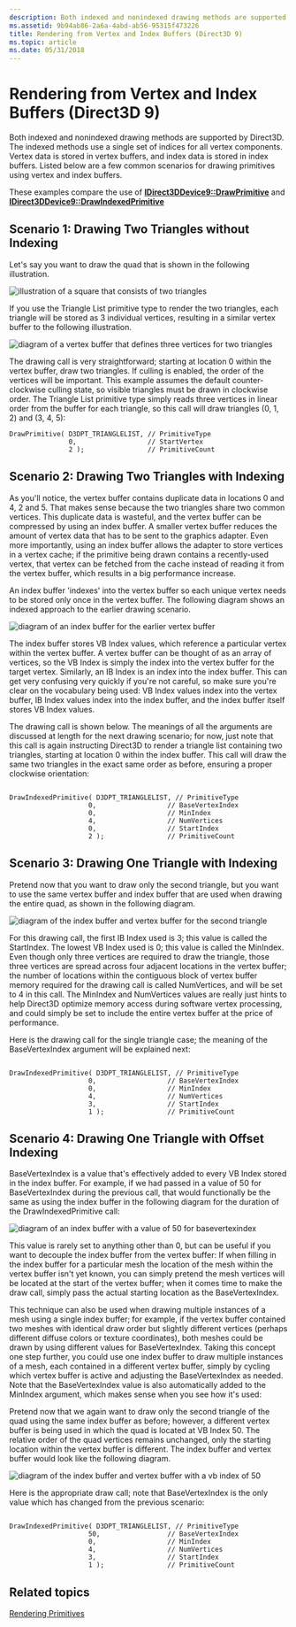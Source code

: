```yaml
---
description: Both indexed and nonindexed drawing methods are supported by Direct3D.
ms.assetid: 9b94ab86-2a6a-4abd-ab56-95315f473226
title: Rendering from Vertex and Index Buffers (Direct3D 9)
ms.topic: article
ms.date: 05/31/2018
---
```


# Rendering from Vertex and Index Buffers (Direct3D 9)

Both indexed and nonindexed drawing methods are supported by Direct3D. The indexed methods use a single set of indices for all vertex components. Vertex data is stored in vertex buffers, and index data is stored in index buffers. Listed below are a few common scenarios for drawing primitives using vertex and index buffers.

These examples compare the use of [**IDirect3DDevice9::DrawPrimitive**](/windows/desktop/api) and [**IDirect3DDevice9::DrawIndexedPrimitive**](/windows/win32/api/d3d9helper/nf-d3d9helper-idirect3ddevice9-drawindexedprimitive)

## Scenario 1: Drawing Two Triangles without Indexing

Let's say you want to draw the quad that is shown in the following illustration.

![illustration of a square that consists of two triangles](images/dip-fig1.png)

If you use the Triangle List primitive type to render the two triangles, each triangle will be stored as 3 individual vertices, resulting in a similar vertex buffer to the following illustration.

![diagram of a vertex buffer that defines three vertices for two triangles](images/dip-fig2.png)

The drawing call is very straightforward; starting at location 0 within the vertex buffer, draw two triangles. If culling is enabled, the order of the vertices will be important. This example assumes the default counter-clockwise culling state, so visible triangles must be drawn in clockwise order. The Triangle List primitive type simply reads three vertices in linear order from the buffer for each triangle, so this call will draw triangles (0, 1, 2) and (3, 4, 5):


```
DrawPrimitive( D3DPT_TRIANGLELIST, // PrimitiveType
               0,                  // StartVertex
               2 );                // PrimitiveCount
```



## Scenario 2: Drawing Two Triangles with Indexing

As you'll notice, the vertex buffer contains duplicate data in locations 0 and 4, 2 and 5. That makes sense because the two triangles share two common vertices. This duplicate data is wasteful, and the vertex buffer can be compressed by using an index buffer. A smaller vertex buffer reduces the amount of vertex data that has to be sent to the graphics adapter. Even more importantly, using an index buffer allows the adapter to store vertices in a vertex cache; if the primitive being drawn contains a recently-used vertex, that vertex can be fetched from the cache instead of reading it from the vertex buffer, which results in a big performance increase.

An index buffer 'indexes' into the vertex buffer so each unique vertex needs to be stored only once in the vertex buffer. The following diagram shows an indexed approach to the earlier drawing scenario.

![diagram of an index buffer for the earlier vertex buffer](images/dip-fig3.png)

The index buffer stores VB Index values, which reference a particular vertex within the vertex buffer. A vertex buffer can be thought of as an array of vertices, so the VB Index is simply the index into the vertex buffer for the target vertex. Similarly, an IB Index is an index into the index buffer. This can get very confusing very quickly if you're not careful, so make sure you're clear on the vocabulary being used: VB Index values index into the vertex buffer, IB Index values index into the index buffer, and the index buffer itself stores VB Index values.

The drawing call is shown below. The meanings of all the arguments are discussed at length for the next drawing scenario; for now, just note that this call is again instructing Direct3D to render a triangle list containing two triangles, starting at location 0 within the index buffer. This call will draw the same two triangles in the exact same order as before, ensuring a proper clockwise orientation:


```
   
DrawIndexedPrimitive( D3DPT_TRIANGLELIST, // PrimitiveType
                    0,                  // BaseVertexIndex
                    0,                  // MinIndex
                    4,                  // NumVertices
                    0,                  // StartIndex
                    2 );                // PrimitiveCount
```



## Scenario 3: Drawing One Triangle with Indexing

Pretend now that you want to draw only the second triangle, but you want to use the same vertex buffer and index buffer that are used when drawing the entire quad, as shown in the following diagram.

![diagram of the index buffer and vertex buffer for the second triangle](images/dip-fig4.png)

For this drawing call, the first IB Index used is 3; this value is called the StartIndex. The lowest VB Index used is 0; this value is called the MinIndex. Even though only three vertices are required to draw the triangle, those three vertices are spread across four adjacent locations in the vertex buffer; the number of locations within the contiguous block of vertex buffer memory required for the drawing call is called NumVertices, and will be set to 4 in this call. The MinIndex and NumVertices values are really just hints to help Direct3D optimize memory access during software vertex processing, and could simply be set to include the entire vertex buffer at the price of performance.

Here is the drawing call for the single triangle case; the meaning of the BaseVertexIndex argument will be explained next:


```
   
DrawIndexedPrimitive( D3DPT_TRIANGLELIST, // PrimitiveType
                    0,                  // BaseVertexIndex
                    0,                  // MinIndex
                    4,                  // NumVertices
                    3,                  // StartIndex
                    1 );                // PrimitiveCount
```



## Scenario 4: Drawing One Triangle with Offset Indexing

BaseVertexIndex is a value that's effectively added to every VB Index stored in the index buffer. For example, if we had passed in a value of 50 for BaseVertexIndex during the previous call, that would functionally be the same as using the index buffer in the following diagram for the duration of the DrawIndexedPrimitive call:

![diagram of an index buffer with a value of 50 for basevertexindex](images/dip-fig5.png)

This value is rarely set to anything other than 0, but can be useful if you want to decouple the index buffer from the vertex buffer: If when filling in the index buffer for a particular mesh the location of the mesh within the vertex buffer isn't yet known, you can simply pretend the mesh vertices will be located at the start of the vertex buffer; when it comes time to make the draw call, simply pass the actual starting location as the BaseVertexIndex.

This technique can also be used when drawing multiple instances of a mesh using a single index buffer; for example, if the vertex buffer contained two meshes with identical draw order but slightly different vertices (perhaps different diffuse colors or texture coordinates), both meshes could be drawn by using different values for BaseVertexIndex. Taking this concept one step further, you could use one index buffer to draw multiple instances of a mesh, each contained in a different vertex buffer, simply by cycling which vertex buffer is active and adjusting the BaseVertexIndex as needed. Note that the BaseVertexIndex value is also automatically added to the MinIndex argument, which makes sense when you see how it's used:

Pretend now that we again want to draw only the second triangle of the quad using the same index buffer as before; however, a different vertex buffer is being used in which the quad is located at VB Index 50. The relative order of the quad vertices remains unchanged, only the starting location within the vertex buffer is different. The index buffer and vertex buffer would look like the following diagram.

![diagram of the index buffer and vertex buffer with a vb index of 50](images/dip-fig6.png)

Here is the appropriate draw call; note that BaseVertexIndex is the only value which has changed from the previous scenario:


```
   
DrawIndexedPrimitive( D3DPT_TRIANGLELIST, // PrimitiveType
                    50,                 // BaseVertexIndex
                    0,                  // MinIndex
                    4,                  // NumVertices
                    3,                  // StartIndex
                    1 );                // PrimitiveCount
```



## Related topics

<dl> <dt>

[Rendering Primitives](rendering-primitives.md)
</dt> </dl>

 

 
